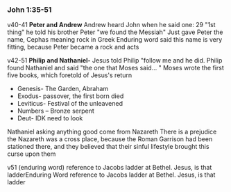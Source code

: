 ### John 1:35-51

v40-41 
**Peter and Andrew**
Andrew heard John when he said one: 29 "1st thing"
he told his brother Peter "we found the Messiah" 
Just gave Peter the name, Cephas meaning rock in Greek
Enduring word said this name is very fitting, because Peter became a rock and acts

v42-51
**Philip and Nathaniel-**
Jesus told Philip "follow me and he did.
Philip found Nathaniel and said "the one that Moses said… "
Moses wrote the first five books, which foretold of Jesus's return
- Genesis- The Garden, Abraham
- Exodus- passover, the first born died
- Leviticus- Festival of the unleavened
- Numbers – Bronze serpent
- Deut- IDK need to look

Nathaniel asking anything good come from Nazareth
There is a prejudice the Nazareth was a cross place, because the Roman Garrison had been stationed there, and they believed that their sinful lifestyle brought this curse upon them 

v51 (enduring word) reference to Jacobs ladder at Bethel. Jesus, is that ladderEnduring Word reference to Jacobs ladder at Bethel. Jesus, is that ladder



